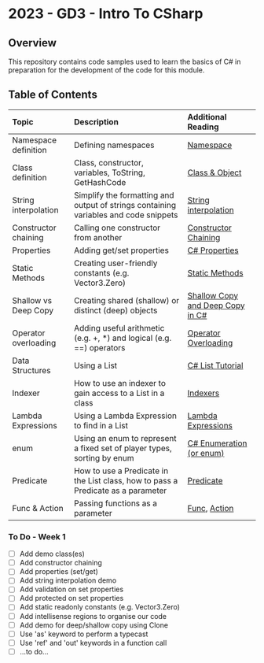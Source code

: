 # 2023 - GD3 - Intro To CSharp

## Overview ##
This repository contains code samples used to learn the basics of C# in preparation for the development of the code for this module.

## Table of Contents ##
| Topic | Description | Additional Reading |
| :---------------- | :--------------- | :--------------- | 
| Namespace definition | Defining namespaces  | [Namespace](https://www.tutorialspoint.com/csharp/csharp_namespaces.htm) |
| Class definition | Class, constructor, variables, ToString, GetHashCode |  [Class & Object](https://www.geeksforgeeks.org/c-sharp-class-and-object/) |
| String interpolation | Simplify the formatting and output of strings containing variables and code snippets |  [String interpolation](https://learn.microsoft.com/en-us/dotnet/csharp/language-reference/tokens/interpolated) |
| Constructor chaining | Calling one constructor from another | [Constructor Chaining](https://www.delftstack.com/howto/csharp/constructor-chaining-in-csharp/) |
| Properties | Adding get/set properties | [C# Properties](https://www.geeksforgeeks.org/c-sharp-properties/) |
| Static Methods | Creating user-friendly constants (e.g. Vector3.Zero) | [Static Methods](https://learn.microsoft.com/en-us/dotnet/csharp/programming-guide/classes-and-structs/static-classes-and-static-class-members) |
| Shallow vs Deep Copy | Creating shared (shallow) or distinct (deep) objects | [Shallow Copy and Deep Copy in C#](https://www.geeksforgeeks.org/shallow-copy-and-deep-copy-in-c-sharp/) |
| Operator overloading | Adding useful arithmetic (e.g. +, *) and logical (e.g. ==) operators | [Operator Overloading](https://learn.microsoft.com/en-us/dotnet/csharp/language-reference/operators/operator-overloading) |
| Data Structures | Using a List<T> | [C# List Tutorial](https://www.c-sharpcorner.com/article/c-sharp-list/) |
| Indexer | How to use an indexer to gain access to a List in a class | [Indexers](https://www.tutorialspoint.com/csharp/csharp_indexers.htm) |
| Lambda Expressions | Using a Lambda Expression to find in a List<T> | [Lambda Expressions](https://learn.microsoft.com/en-us/dotnet/csharp/language-reference/operators/lambda-expressions) |
| enum | Using an enum to represent a fixed set of player types, sorting by enum | [C# Enumeration (or enum)](https://www.geeksforgeeks.org/c-sharp-enumeration-or-enum/) |
| Predicate | How to use a Predicate in the List class, how to pass a Predicate as a parameter | [Predicate](https://www.tutorialsteacher.com/csharp/csharp-predicate) |
| Func & Action | Passing functions as a parameter | [Func](https://www.tutorialsteacher.com/csharp/csharp-func-delegate), [Action](https://www.tutorialsteacher.com/csharp/csharp-action-delegate) |

### To Do - Week 1
- [ ] Add demo class(es)
- [ ] Add constructor chaining
- [ ] Add properties (set/get)
- [ ] Add string interpolation demo
- [ ] Add validation on set properties
- [ ] Add protected on set properties
- [ ] Add static readonly constants (e.g. Vector3.Zero)
- [ ] Add intellisense regions to organise our code
- [ ] Add demo for deep/shallow copy using Clone
- [ ] Use 'as' keyword to perform a typecast
- [ ] Use 'ref' and 'out' keywords in a function call
- [ ] ...to do...